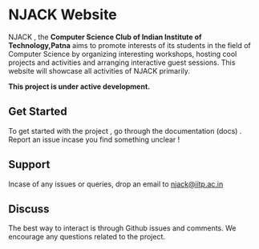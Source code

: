 NJACK Website
=============

NJACK , the **Computer Science Club of Indian Institute of Technology,Patna** aims to promote interests of its students in the field of Computer Science by organizing interesting workshops, hosting cool projects and activities and arranging interactive guest sessions. This website will showcase all activities of NJACK primarily.

**This project is under active development.**

Get Started
-----------

To get started with the project , go through the documentation (docs) . Report an issue incase you find something unclear !

Support
-------

Incase of any issues or queries, drop an email to njack@iitp.ac.in

Discuss
------

The best way to interact is through Github issues and comments. We encourage any questions related to the project.
